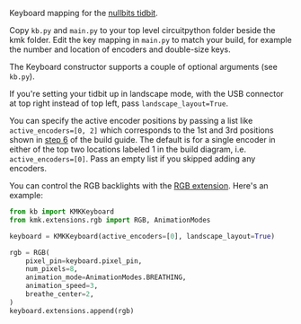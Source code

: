 Keyboard mapping for the [nullbits tidbit](https://nullbits.co/tidbit/).

Copy `kb.py` and `main.py` to your top level circuitpython folder beside the kmk folder.
Edit the key mapping in `main.py` to match your build,
for example the number and location of encoders and double-size keys.

The Keyboard constructor supports a couple of optional arguments (see `kb.py`).

If you're setting your tidbit up in landscape mode, 
with the USB connector at top right instead of top left, pass 
`landscape_layout=True`.

You can specify the active encoder positions by passing a list like
`active_encoders=[0, 2]` which corresponds to the 1st and 3rd positions shown
in [step 6](https://github.com/nullbitsco/docs/blob/main/tidbit/build_guide_en.md#6-optional-solder-rotary-encoder-led-matrix-andor-oled-display) of the build guide.
The default is for a single encoder in either of the top two locations labeled 1 
in the build diagram, i.e. `active_encoders=[0]`.  Pass an empty list if you skipped
adding any encoders.

You can control the RGB backlights with the [RGB extension](http://kmkfw.io/docs/rgb).
Here's an example:

```python
from kb import KMKKeyboard
from kmk.extensions.rgb import RGB, AnimationModes

keyboard = KMKKeyboard(active_encoders=[0], landscape_layout=True)

rgb = RGB(
    pixel_pin=keyboard.pixel_pin, 
    num_pixels=8,
    animation_mode=AnimationModes.BREATHING,
    animation_speed=3,
    breathe_center=2,
)
keyboard.extensions.append(rgb)

```
